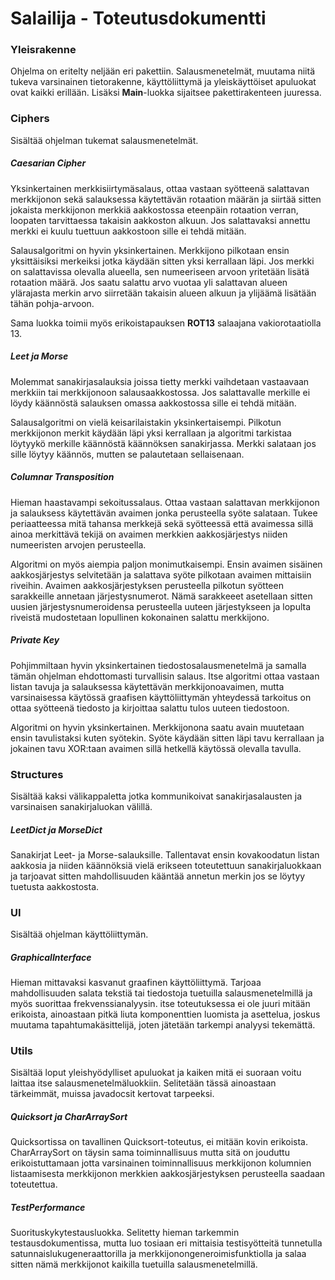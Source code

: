 # Salailija - Toteutusdokumentti

### Yleisrakenne
Ohjelma on eritelty neljään eri pakettiin. Salausmenetelmät, muutama niitä tukeva varsinainen tietorakenne, käyttöliittymä ja yleiskäyttöiset apuluokat ovat kaikki erillään. Lisäksi **Main**-luokka sijaitsee pakettirakenteen juuressa.

### Ciphers
Sisältää ohjelman tukemat salausmenetelmät.

##### Caesarian Cipher
Yksinkertainen merkkisiirtymäsalaus, ottaa vastaan syötteenä salattavan merkkijonon sekä salauksessa käytettävän rotaation määrän ja siirtää sitten jokaista merkkijonon merkkiä aakkostossa eteenpäin rotaation verran, loopaten tarvittaessa takaisin aakkoston alkuun. Jos salattavaksi annettu merkki ei kuulu tuettuun aakkostoon sille ei tehdä mitään.

Salausalgoritmi on hyvin yksinkertainen. Merkkijono pilkotaan ensin yksittäisiksi merkeiksi jotka käydään sitten yksi kerrallaan läpi. Jos merkki on salattavissa olevalla alueella, sen numeeriseen arvoon yritetään lisätä rotaation määrä. Jos saatu salattu arvo vuotaa yli salattavan alueen ylärajasta merkin arvo siirretään takaisin alueen alkuun ja ylijäämä lisätään tähän pohja-arvoon.

Sama luokka toimii myös erikoistapauksen **ROT13** salaajana vakiorotaatiolla 13.

##### Leet ja Morse
Molemmat sanakirjasalauksia joissa tietty merkki vaihdetaan vastaavaan merkkiin tai merkkijonoon salausaakkostossa. Jos salattavalle merkille ei löydy käännöstä salauksen omassa aakkostossa sille ei tehdä mitään.

Salausalgoritmi on vielä keisarilaistakin yksinkertaisempi. Pilkotun merkkijonon merkit käydään läpi yksi kerrallaan ja algoritmi tarkistaa löytyykö merkille käännöstä käännöksen sanakirjassa. Merkki salataan jos sille löytyy käännös, mutten se palautetaan sellaisenaan.

##### Columnar Transposition
Hieman haastavampi sekoitussalaus. Ottaa vastaan salattavan merkkijonon ja salauksess käytettävän avaimen jonka perusteella syöte salataan. Tukee periaatteessa mitä tahansa merkkejä sekä syötteessä että avaimessa sillä ainoa merkittävä tekijä on avaimen merkkien aakkosjärjestys niiden numeeristen arvojen perusteella.

Algoritmi on myös aiempia paljon monimutkaisempi. Ensin avaimen sisäinen aakkosjärjestys selvitetään ja salattava syöte pilkotaan avaimen mittaisiin riveihin. Avaimen aakkosjärjestyksen perusteella pilkotun syötteen sarakkeille annetaan järjestysnumerot. Nämä sarakkeeet asetellaan sitten uusien järjestysnumeroidensa perusteella uuteen järjestykseen ja lopulta riveistä mudostetaan lopullinen kokonainen salattu merkkijono.

##### Private Key
Pohjimmiltaan hyvin yksinkertainen tiedostosalausmenetelmä ja samalla tämän ohjelman ehdottomasti turvallisin salaus. Itse algoritmi ottaa vastaan listan tavuja ja salauksessa käytettävän merkkijonoavaimen, mutta varsinaisessa käytössä graafisen käyttöliittymän yhteydessä tarkoitus on ottaa syötteenä tiedosto ja kirjoittaa salattu tulos uuteen tiedostoon.

Algoritmi on hyvin yksinkertainen. Merkkijonona saatu avain muutetaan ensin tavulistaksi kuten syötekin. Syöte käydään sitten läpi tavu kerrallaan ja jokainen tavu XOR:taan avaimen sillä hetkellä käytössä olevalla tavulla.

### Structures
Sisältää kaksi välikappaletta jotka kommunikoivat sanakirjasalausten ja varsinaisen sanakirjaluokan välillä.

##### LeetDict ja MorseDict
Sanakirjat Leet- ja Morse-salauksille. Tallentavat ensin kovakoodatun listan aakkosia ja niiden käännöksiä vielä erikseen toteutettuun sanakirjaluokkaan ja tarjoavat sitten mahdollisuuden kääntää annetun merkin jos se löytyy tuetusta aakkostosta.

### UI
Sisältää ohjelman käyttöliittymän.

##### GraphicalInterface
Hieman mittavaksi kasvanut graafinen käyttöliittymä. Tarjoaa mahdollisuuden salata tekstiä tai tiedostoja tuetuilla salausmenetelmillä ja myös suorittaa frekvenssianalyysin. itse toteutuksessa ei ole juuri mitään erikoista, ainoastaan pitkä liuta komponenttien luomista ja asettelua, joskus muutama tapahtumakäsittelijä, joten jätetään tarkempi analyysi tekemättä.

### Utils
Sisältää loput yleishyödylliset apuluokat ja kaiken mitä ei suoraan voitu laittaa itse salausmenetelmäluokkiin. Selitetään tässä ainoastaan tärkeimmät, muissa javadocsit kertovat tarpeeksi.

##### Quicksort ja CharArraySort
Quicksortissa on tavallinen Quicksort-toteutus, ei mitään kovin erikoista. CharArraySort on täysin sama toiminnallisuus mutta sitä on jouduttu erikoistuttamaan jotta varsinainen toiminnallisuus merkkijonon kolumnien listaamisesta merkkijonon merkkien aakkosjärjestyksen perusteella saadaan toteutettua.

##### TestPerformance
Suorituskykytestausluokka. Selitetty hieman tarkemmin testausdokumentissa, mutta luo tosiaan eri mittaisia testisyötteitä tunnetulla satunnaislukugeneraattorilla ja merkkijonongeneroimisfunktiolla ja salaa sitten nämä merkkijonot kaikilla tuetuilla salausmenetelmillä.